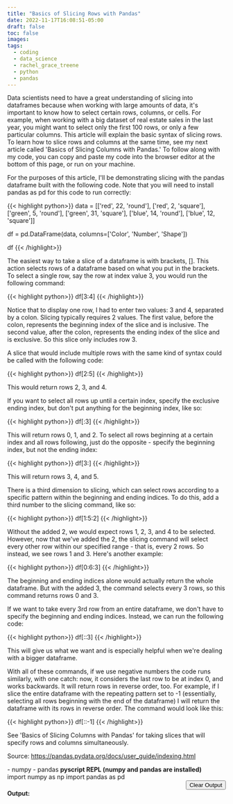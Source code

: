 ```yaml
---
title: "Basics of Slicing Rows with Pandas"
date: 2022-11-17T16:08:51-05:00
draft: false
toc: false
images:
tags:
  - coding
  - data_science
  - rachel_grace_treene
  - python
  - pandas
---
```


Data scientists need to have a great understanding of slicing into dataframes because when working with large amounts of data, it's important to know how to select certain rows, columns, or cells. For example, when working with a big dataset of real estate sales in the last year, you might want to select only the first 100 rows, or only a few particular columns. This article will explain the basic syntax of slicing rows. To learn how to slice rows and columns at the same time, see my next article called 'Basics of Slicing Columns with Pandas.' To follow along with my code, you can copy and paste my code into the browser editor at the bottom of this page, or run on your machine.

For the purposes of this article, I'll be demonstrating slicing with the pandas dataframe built with the following code. Note that you will need to install pandas as pd for this code to run correctly:

{{< highlight python>}}
data = [['red', 22, 'round'], ['red', 2, 'square'], ['green', 5, 'round'], ['green', 31, 'square'], ['blue', 14, 'round'], ['blue', 12, 'square']]

df = pd.DataFrame(data, columns=['Color', 'Number', 'Shape'])

df
{{< /highlight>}}

The easiest way to take a slice of a dataframe is with brackets, []. This action selects rows of a dataframe based on what you put in the brackets. To select a single row, say the row at index value 3, you would run the following command:


{{< highlight python>}}
df[3:4]
{{< /highlight>}}

Notice that to display one row, I had to enter two values: 3 and 4, separated by a colon. Slicing typically requires 2 values. The first value, before the colon, represents the beginning index of the slice and is inclusive. The second value, after the colon, represents the ending index of the slice and is exclusive. So this slice only includes row 3.

A slice that would include multiple rows with the same kind of syntax could be called with the following code:

{{< highlight python>}}
df[2:5]
{{< /highlight>}}

This would return rows 2, 3, and 4.

If you want to select all rows up until a certain index, specify the exclusive ending index, but don't put anything for the beginning index, like so:

{{< highlight python>}}
df[:3]
{{< /highlight>}}

This will return rows 0, 1, and 2. To select all rows beginning at a certain index and all rows following, just do the opposite - specify the beginning index, but not the ending index:

{{< highlight python>}}
df[3:]
{{< /highlight>}}

This will return rows 3, 4, and 5.

There is a third dimension to slicing, which can select rows according to a specific pattern within the beginning and ending indices. To do this, add a third number to the slicing command, like so:

{{< highlight python>}}
df[1:5:2]
{{< /highlight>}}

Without the added 2, we would expect rows 1, 2, 3, and 4 to be selected. However, now that we've added the 2, the slicing command will select every other row within our specified range - that is, every 2 rows. So instead, we see rows 1 and 3. Here's another example:

{{< highlight python>}}
df[0:6:3]
{{< /highlight>}}

The beginning and ending indices alone would actually return the whole dataframe. But with the added 3, the command selects every 3 rows, so this command returns rows 0 and 3.

If we want to take every 3rd row from an entire dataframe, we don't have to specify the beginning and ending indices. Instead, we can run the following code:

{{< highlight python>}}
df[::3]
{{< /highlight>}}

This will give us what we want and is especially helpful when we're dealing with a bigger dataframe.

With all of these commands, if we use negative numbers the code runs similarly, with one catch: now, it considers the last row to be at index 0, and works backwards. It will return rows in reverse order, too. For example, if I slice the entire dataframe with the repeating pattern set to -1 (essentially, selecting all rows beginning with the end of the dataframe) I will return the dataframe with its rows in reverse order. The command would look like this:

{{< highlight python>}}
df[::-1]
{{< /highlight>}}

See 'Basics of Slicing Columns with Pandas' for taking slices that will specify rows and columns simultaneously.

Source: https://pandas.pydata.org/docs/user_guide/indexing.html

<script defer src="https://pyscript.net/alpha/pyscript.js"></script>
<link rel="stylesheet" href="https://raw.githubusercontent.com/Cat-Computing-Universe/PyLab/main/demo/demo.css" />
<script src="https://code.jquery.com/jquery-3.5.0.js"></script>
<py-env>
  - numpy
  - pandas
</py-env>
<b>pyscript REPL (numpy and pandas are installed)</b>
<br>
<div>
  <div>
    <py-repl id="my-repl" auto-generate="true" std-out="output" std-err="output">
import numpy as np
import pandas as pd
    </py-repl>
  </div>
  <div style="justify-content: right;display: flex;align-items: right;">
    <button class="button_reset" type="button">Clear Output</button>
  </div>
  <b>Output:</b>
  <div style="justify-content: center;display: flex;align-items: center;">
    <div id="output" style="width: 100%;margin: 2rem;"></div>
  </div>
  <script src="https://raw.githubusercontent.com/Cat-Computing-Universe/PyLab/main/demo/demo.js"></script>
</div>